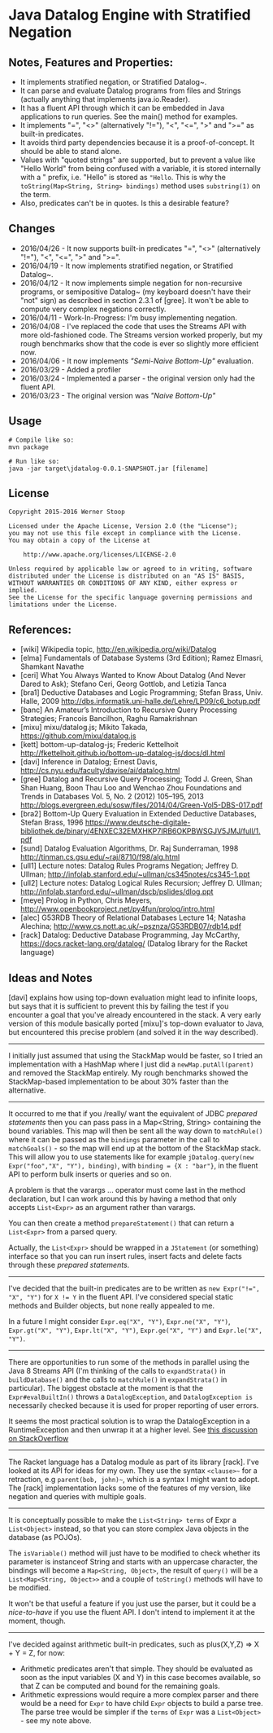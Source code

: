 # Java Datalog Engine with Stratified Negation

## Notes, Features and Properties:

* It implements stratified negation, or Stratified Datalog~.
* It can parse and evaluate Datalog programs from files and Strings (actually anything that implements java.io.Reader).
* It has a fluent API through which it can be embedded in Java applications to run queries. See the main() method for examples.
* It implements "=", "<>" (alternatively "!="), "<", "<=", ">" and ">=" as built-in predicates.
* It avoids third party dependencies because it is a proof-of-concept. It should be able to stand alone.
* Values with "quoted strings" are supported, but to prevent a value like "Hello World" from being confused with a variable, it is stored internally with a " prefix, i.e. "Hello" is stored as `"Hello`. 
	This is why the `toString(Map<String, String> bindings)` method uses `substring(1)` on the term.
* Also, predicates can't be in quotes. Is this a desirable feature?

## Changes

* 2016/04/26 - It now supports built-in predicates "=", "<>" (alternatively "!="), "<", "<=", ">" and ">=".
* 2016/04/19 - It now implements stratified negation, or Stratified Datalog~.
* 2016/04/12 - It now implements simple negation for non-recursive programs, or semipositive Datalog~ (my keyboard doesn't have their "not" sign) as described in section 2.3.1 of [gree]. It won't be able to compute very complex negations correctly.
* 2016/04/11 - Work-In-Progress: I'm busy implementing negation.
* 2016/04/08 - I've replaced the code that uses the Streams API with more old-fashioned code. The Streams version worked properly, but my rough benchmarks show that the code is ever so slightly more efficient now.
* 2016/04/06 - It now implements *"Semi-Naive Bottom-Up"* evaluation.
* 2016/03/29 - Added a profiler
* 2016/03/24 - Implemented a parser - the original version only had the fluent API.
* 2016/03/23 - The original version was *"Naive Bottom-Up"*


## Usage

    # Compile like so:
    mvn package

    # Run like so:
    java -jar target\jdatalog-0.0.1-SNAPSHOT.jar [filename]
    
    

## License

	Copyright 2015-2016 Werner Stoop
	
	Licensed under the Apache License, Version 2.0 (the "License");
	you may not use this file except in compliance with the License.
	You may obtain a copy of the License at
	
	    http://www.apache.org/licenses/LICENSE-2.0
	
	Unless required by applicable law or agreed to in writing, software
	distributed under the License is distributed on an "AS IS" BASIS,
	WITHOUT WARRANTIES OR CONDITIONS OF ANY KIND, either express or implied.
	See the License for the specific language governing permissions and
	limitations under the License.

## References:

* [wiki]  Wikipedia topic, http://en.wikipedia.org/wiki/Datalog
* [elma]  Fundamentals of Database Systems (3rd Edition); Ramez Elmasri, Shamkant Navathe
* [ceri]  What You Always Wanted to Know About Datalog (And Never Dared to Ask); Stefano Ceri, Georg Gottlob, and Letizia Tanca
* [bra1]  Deductive Databases and Logic Programming; Stefan Brass, Univ. Halle, 2009
            http://dbs.informatik.uni-halle.de/Lehre/LP09/c6_botup.pdf
* [banc]  An Amateur’s Introduction to Recursive Query Processing Strategies; Francois Bancilhon, Raghu Ramakrishnan
* [mixu]  mixu/datalog.js; Mikito Takada, https://github.com/mixu/datalog.js
* [kett]  bottom-up-datalog-js; Frederic Kettelhoit http://fkettelhoit.github.io/bottom-up-datalog-js/docs/dl.html
* [davi]  Inference in Datalog; Ernest Davis, http://cs.nyu.edu/faculty/davise/ai/datalog.html
* [gree]  Datalog and Recursive Query Processing; Todd J. Green, Shan Shan Huang, Boon Thau Loo and Wenchao Zhou
            Foundations and Trends in Databases Vol. 5, No. 2 (2012) 105–195, 2013
			http://blogs.evergreen.edu/sosw/files/2014/04/Green-Vol5-DBS-017.pdf
* [bra2]  Bottom-Up Query Evaluation in Extended Deductive Databases, Stefan Brass, 1996
			https://www.deutsche-digitale-bibliothek.de/binary/4ENXEC32EMXHKP7IRB6OKPBWSGJV5JMJ/full/1.pdf
* [sund]  Datalog Evaluation Algorithms, Dr. Raj Sunderraman, 1998
			http://tinman.cs.gsu.edu/~raj/8710/f98/alg.html
* [ull1]  Lecture notes: Datalog Rules Programs Negation; Jeffrey D. Ullman;
			http://infolab.stanford.edu/~ullman/cs345notes/cs345-1.ppt
* [ull2]  Lecture notes: Datalog Logical Rules Recursion; Jeffrey D. Ullman;
			http://infolab.stanford.edu/~ullman/dscb/pslides/dlog.ppt
* [meye]  Prolog in Python, Chris Meyers, http://www.openbookproject.net/py4fun/prolog/intro.html
* [alec]  G53RDB Theory of Relational Databases Lecture 14; Natasha Alechina;
			http://www.cs.nott.ac.uk/~psznza/G53RDB07/rdb14.pdf
* [rack]  Datalog: Deductive Database Programming, Jay McCarthy, https://docs.racket-lang.org/datalog/
			(Datalog library for the Racket language)

## Ideas and Notes

[davi] explains how using top-down evaluation might lead to infinite loops, but says that it is sufficient to prevent this by failing
the test if you encounter a goal that you've already encountered in the stack. A very early version of this module basically ported [mixu]'s
top-down evaluator to Java, but encountered this precise problem (and solved it in the way described).

----

I initially just assumed that using the StackMap would be faster, so I tried an implementation with a HashMap where I just did a
`newMap.putAll(parent)` and removed the StackMap entirely. My rough benchmarks showed the StackMap-based implementation to be about 30%
faster than the alternative.

----

It occurred to me that if you /really/ want the equivalent of JDBC *prepared statements* then you can pass pass in a Map<String, String> containing
the bound variables. This map will then be sent all the way down to `matchRule()` where it can be passed as the `bindings` parameter in the call
to `matchGoals()` - so the map will end up at the bottom of the StackMap stack.
This will allow you to use statements like for example `jDatalog.query(new Expr("foo","X", "Y"), binding)`, with `binding = {X : "bar"}`, in the
fluent API to perform bulk inserts or queries and so on.

A problem is that the varargs ... operator must come last in the method declaration, but I can work around this by having a method that only accepts 
`List<Expr>` as an argument rather than varargs.

You can then create a method `prepareStatement()` that can return a `List<Expr>` from a parsed query.

Actually, the `List<Expr>` should be wrapped in a `JStatement` (or something) interface so that you can run insert rules, insert facts and delete facts through these *prepared statements*.

----

I've decided that the built-in predicates are to be written as `new Expr("!=", "X", "Y")` for `X != Y` in the fluent API. I've considered special static methods and Builder objects, but none really appealed to me.

In a future I might consider `Expr.eq("X", "Y")`, `Expr.ne("X", "Y")`, `Expr.gt("X", "Y")`, `Expr.lt("X", "Y")`, `Expr.ge("X", "Y")` and `Expr.le("X", "Y")`.

----

There are opportunities to run some of the methods in parallel using the Java 8 Streams API (I'm thinking of the calls to `expandStrata()` in `buildDatabase()` and the calls to `matchRule()` in `expandStrata()` in particular). The biggest obstacle at the moment is that the `Expr#evalBuiltIn()` throws a `DatalogException`, and `DatalogException is` necessarily checked because it is used for proper reporting of user errors.

It seems the most practical solution is to wrap the DatalogException in a RuntimeException and then unwrap it at a higher level. See [this discussion on StackOverflow](http://stackoverflow.com/a/27648758/115589)

----

The Racket language has a Datalog module as part of its library [rack]. I've looked at its API for ideas for my own. They use the syntax `<clause>~` for a retraction, e.g `parent(bob, john)~`, which is a syntax I might want to adopt. The [rack] implementation lacks some of the features of my version, like negation and queries with multiple goals.

----

It is conceptually possible to make the `List<String> terms` of Expr a `List<Object>` instead, so that you can store complex Java objects in the database (as POJOs). 

The `isVariable()` method will just have to be modified to check whether its parameter is instanceof String and starts with an uppercase character, the bindings will become a `Map<String, Object>`, the result of `query()` will be a `List<Map<String, Object>>` and a couple of `toString()` methods will have to be modified. 

It won't be that useful a feature if you just use the parser, but it could be a *nice-to-have* if you use the fluent API. I don't intend to implement it at the moment, though.

----

I've decided against arithmetic built-in predicates, such as plus(X,Y,Z) => X + Y = Z, for now:

* Arithmetic predicates aren't that simple. They should be evaluated as soon as the input variables (X and Y) in this case becomes available, so that Z can be computed and bound for the remaining goals.
* Arithmetic expressions would require a more complex parser and there would be a need for `Expr` to have child `Expr` objects to build a parse tree. The parse tree would be simpler if the `terms` of `Expr` was a `List<Object>` - see my note above.
	